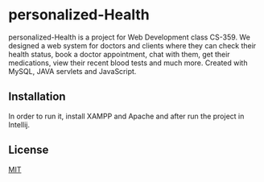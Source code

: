 # personalized-Health

personalized-Health is a project for Web Development class CS-359. We designed a web system for doctors and clients where they can check their health status, book a doctor appointment, chat with them, get their medications, view their recent blood tests and much more. Created with MySQL, JAVA servlets and JavaScript.
## Installation
In order to run it, install XAMPP and Apache and after run the project in Intellij.

## License
[MIT](https://choosealicense.com/licenses/mit/)
